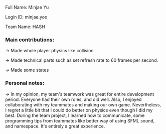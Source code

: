 Full Name: Minjae Yu

Login ID: minjae.yoo

Team Name: HASH

### Main contributions:

-> Made whole player physics like collision

-> Made technical parts such as set refresh rate to 60 frames per second.

-> Made some states

### Personal notes:

-> In my opinion, my team's teamwork was great for entire development period. Everyone had their own roles, and did well. Also, I enjoyed collaborating with my teammates and making our own game. Nevertheless, I regret a little bit that I could do better on physics even though I did my best. During the team project, I learned how to communicate, some programming tips from teammates like better way of using SFML sound, and namespace. It's entirely a great experience.